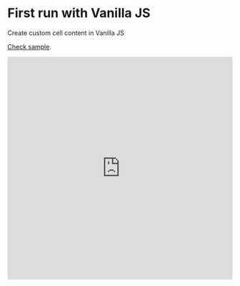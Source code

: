 # First run with Vanilla JS
Create custom cell content in Vanilla JS

[Check sample](https://codesandbox.io/s/revo-grid-vanilla-js-7cq7c?fontsize=14&hidenavigation=1&theme=dark).

<ClientOnly>
  <iframe src="https://codesandbox.io/embed/revo-grid-vanilla-js-7cq7c?fontsize=14&hidenavigation=1&theme=dark"
     style="width:100%; height:500px; border:0; border-radius: 4px; overflow:hidden;"
     title="revo-grid-vanilla-js"
     allow="accelerometer; ambient-light-sensor; camera; encrypted-media; geolocation; gyroscope; hid; microphone; midi; payment; usb; vr; xr-spatial-tracking"
     sandbox="allow-forms allow-modals allow-popups allow-presentation allow-same-origin allow-scripts"></iframe>
</ClientOnly>
